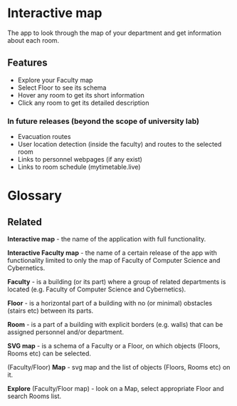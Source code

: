 # Interactive map

The app to look through the map of your department and get information about each room.

## Features
* Explore your Faculty map
* Select Floor to see its schema
* Hover any room to get its short information
* Click any room to get its detailed description

### In future releases (beyond the scope of university lab)
* Evacuation routes
* User location detection (inside the faculty) and routes to the selected room
* Links to personnel webpages (if any exist)
* Links to room schedule (mytimetable.live)


# Glossary

## Related
**Interactive map** - the name of the application with full functionality.

**Interactive Faculty map** - the name of a certain release of the app with functionality limited to only the map of Faculty of Computer Science and Cybernetics.

**Faculty** - is a building (or its part) where a group of related departments is located (e.g. Faculty of Computer Science and Cybernetics).

**Floor** - is a horizontal part of a building with no (or minimal) obstacles (stairs etc) between its parts.

**Room** - is a part of a building with explicit borders (e.g. walls) that can be assigned personnel and/or department.

**SVG map** - is a schema of a Faculty or a Floor, on which objects (Floors, Rooms etc) can be selected.

(Faculty/Floor) **Map** - svg map and the list of objects (Floors, Rooms etc) on it.

**Explore** (Faculty/Floor map) - look on a Map, select appropriate Floor and search Rooms list.
